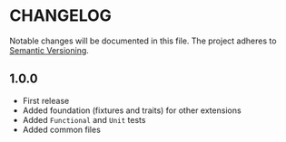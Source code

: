 CHANGELOG
=========

Notable changes will be documented in this file. The project adheres to [Semantic Versioning].

1.0.0
-----

* First release
* Added foundation (fixtures and traits) for other extensions  
* Added `Functional` and `Unit` tests
* Added common files

[Semantic Versioning]: http://semver.org "Semantic Versioning"
